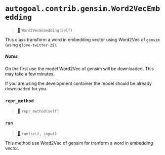 # `autogoal.contrib.gensim.Word2VecEmbedding`

> [📝](https://github.com/autogal/autogoal/blob/main/autogoal/contrib/gensim/_base.py#L16)
> `Word2VecEmbedding(self)`

This class transform a word in embedding vector using Word2Vec of `gensim` (using `glove-twitter-25`).

##### Notes

On the first use the model Word2Vec of gensim will be downloaded. This may take a few minutes.

If you are using the development container the model should be already downloaded for you.
### `repr_method`

> [📝](https://github.com/autogoal/autogoal/blob/main/autogoal/utils/__init__.py#L87)
> `repr_method(self)`

### `run`

> [📝](https://github.com/autogoal/autogoal/blob/main/autogoal/contrib/gensim/_base.py#L35)
> `run(self, input)`

This method use Word2Vec of gensim for tranform a word in embedding vector.
        
